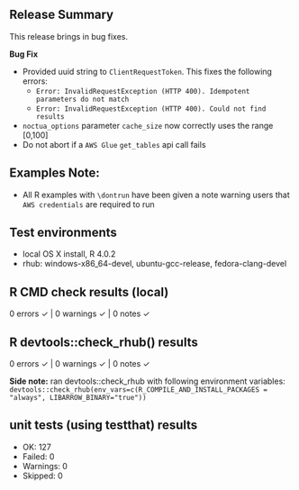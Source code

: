 ## Release Summary
This release brings in bug fixes.

**Bug Fix**
* Provided uuid string to `ClientRequestToken`. This fixes the following errors:
  * `Error: InvalidRequestException (HTTP 400). Idempotent parameters do not match`
  * `Error: InvalidRequestException (HTTP 400). Could not find results`
* `noctua_options` parameter `cache_size` now correctly uses the range [0,100]
*  Do not abort if a `AWS Glue` `get_tables` api call fails

## Examples Note:
* All R examples with `\dontrun` have been given a note warning users that `AWS credentials` are required to run

## Test environments
* local OS X install, R 4.0.2
* rhub: windows-x86_64-devel, ubuntu-gcc-release, fedora-clang-devel

## R CMD check results (local)
0 errors ✓ | 0 warnings ✓ | 0 notes ✓

## R devtools::check_rhub() results
0 errors ✓ | 0 warnings ✓ | 0 notes ✓

**Side note:** ran devtools::check_rhub with following environment variables:
`devtools::check_rhub(env_vars=c(R_COMPILE_AND_INSTALL_PACKAGES = "always", LIBARROW_BINARY="true"))`

## unit tests (using testthat) results
* OK:       127
* Failed:   0
* Warnings: 0
* Skipped:  0
